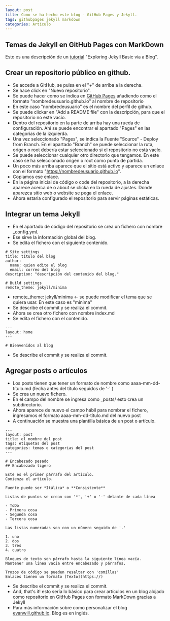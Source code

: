 ```yaml
---
layout: post
title: Como se ha hecho este blog - GitHub Pages y Jekyll.
tags: githubpages jekyll markdown
categories: Artículo
---
```


## Temas de Jekyll en GitHub Pages con MarkDown

Esto es una descripción de un [tutorial](https://evanwill.github.io/go-go-ghpages-b/content/3-blog.html) "Exploring Jekyll Basic via a Blog".

## Crear un repositorio público en github.

- Se accede a GitHub, se pulsa en el "+" de arriba a la derecha.
- Se hace click en "Nuevo repositorio".
- Se puede hacer como se indica en [GitHub Pages](https://pages.github.com) añadiendo como el formato "nombredeusuario.github.io" al nombre de repositorio 
- En este caso "nombredeusuario" es el nombre del perfil de github.
- Se puede clickar en "Add a README file" con la descripción, para que el repositorio no esté vacío.
- Dentro del repositorio en la parte de arriba hay una rueda de configuración. Ahí se puede encontrar el apartado "Pages" en las categorias de la izquierda.
- Una vez seleccionado "Pages", se indica la Fuente "Source" - Deploy from Branch. En el apartado "Branch" se puede seleccionar la ruta, origen o root debería estar seleccionado si el repositorio no está vacío.
- Se puede seleccionar cualquier otro directorio que tengamos. En este caso se ha seleccionado origen o root como punto de partida.
- Un poco más arriba aparece que el sitio está activo y aparece un enlace con el formato "https://nombredeusuario.github.io".
- Copiamos ese enlace.
- En la página inicial de código o code del repositorio, a la derecha aparece acerca de o about se clicka en la rueda de ajustes. Donde aparezca sitio web o website se pega el enlace.
- Ahora estaria configurado el repositorio para servir páginas estáticas.

## Integrar un tema Jekyll

- En el apartado de código del repositorio se crea un fichero con nombre _config.yml.
- Ese sirve la información global del blog.
- Se edita el fichero con el siguiente contenido.

```
# Site settings
title: título del blog
author:
  name: quien edite el blog
  email: correo del blog
description: "descripción del contenido del blog."

# Build settings
remote_theme: jekyll/minima

```
- remote_theme: jekyll/minima <- se puede modificar el tema que se quiera usar. En este caso es "minima"
- Se describe el commit y se realiza el commit.
- Ahora se crea otro fichero con nombre index.md
- Se edita el fichero con el contenido.

```
---
layout: home
---

# Bienvenidos al blog

```
- Se describe el commit y se realiza el commit.

## Agregar posts o artículos

- Los posts tienen que tener un formato de nombre como aaaa-mm-dd-título.md (fecha antes del título seguidos de '-' )
- Se crea un nuevo fichero.
- En el campo del nombre se ingresa como _posts/ esto crea un subdirectorio.
- Ahora aparece de nuevo el campo hábil para nombrar el fichero, ingresamos el formato aaaa-mm-dd-título.md del nuevo post
- A continuación se muestra una plantilla básica de un post o artículo.

```
---
layout: post
title: el nombre del post
tags: etiquetas del post
categories: temas o categorias del post
---

# Encabezado pesado
## Encabezado ligero

Este es el primer párrafo del artículo.
Comienza el artículo.

Fuente puede ser *Itálica* o **Consistente**

Listas de puntos se crean con '*', '+' o '-' delante de cada línea

- ToDo
- Primera cosa
- Segunda cosa
- Tercera cosa

Las listas numeradas son con un número seguido de '.'

1. uno
2. dos
3. tres
4. cuatro

Bloques de texto son párrafo hasta la siguiente línea vacía.
Mantener una línea vacía entre encabezado y párrafos.

Trozos de código se pueden resaltar con 'comillas'
Enlaces tienen un formato [Texto](https://)

```
- Se describe el commit y se realiza el commit.
- And, that's it! esto sería lo básico para crear artículos en un blog alojado como repositorio en GitHub Pages con formato MarkDown gracias a Jekyll
- Para más información sobre como personalizar el blog [evanwill.github.io](https://evanwill.github.io/go-go-ghpages-b). Blog es en inglés.
